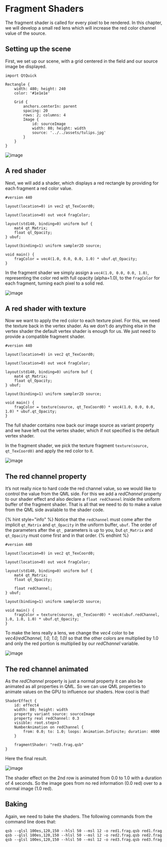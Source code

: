 # Fragment Shaders

The fragment shader is called for every pixel to be rendered. In this chapter, we will develop a small red lens which will increase the red color channel value of the source.

## Setting up the scene

First, we set up our scene, with a grid centered in the field and our source image be displayed.

```
import QtQuick

Rectangle {
    width: 480; height: 240
    color: '#1e1e1e'

    Grid {
        anchors.centerIn: parent
        spacing: 20
        rows: 2; columns: 4
        Image {
            id: sourceImage
            width: 80; height: width
            source: '../../assets/tulips.jpg'
        }
    }
}
```

![image](assets/redlense1.png)

## A red shader

Next, we will add a shader, which displays a red rectangle by providing for each fragment a red color value.

```
#version 440

layout(location=0) in vec2 qt_TexCoord0;

layout(location=0) out vec4 fragColor;

layout(std140, binding=0) uniform buf {
    mat4 qt_Matrix;
    float qt_Opacity;
} ubuf;

layout(binding=1) uniform sampler2D source;

void main() {
    fragColor = vec4(1.0, 0.0, 0.0, 1.0) * ubuf.qt_Opacity;
}
```

In the fragment shader we simply assign a `vec4(1.0, 0.0, 0.0, 1.0)`, representing the color red with full opacity (alpha=1.0), to the `fragColor` for each fragment, turning each pixel to a solid red.

![image](assets/redlense2.png)

## A red shader with texture

Now we want to apply the red color to each texture pixel. For this, we need the texture back in the vertex shader. As we don’t do anything else in the vertex shader the default vertex shader is enough for us. We just need to provide a compatible fragment shader.

```
#version 440

layout(location=0) in vec2 qt_TexCoord0;

layout(location=0) out vec4 fragColor;

layout(std140, binding=0) uniform buf {
    mat4 qt_Matrix;
    float qt_Opacity;
} ubuf;

layout(binding=1) uniform sampler2D source;

void main() {
    fragColor = texture(source, qt_TexCoord0) * vec4(1.0, 0.0, 0.0, 1.0) * ubuf.qt_Opacity;
}
```

The full shader contains now back our image source as variant property and we have left out the vertex shader, which if not specified is the default vertex shader.

In the fragment shader, we pick the texture fragment `texture(source, qt_TexCoord0)` and apply the red color to it.

![image](assets/redlense3.png)

## The red channel property

It’s not really nice to hard code the red channel value, so we would like to control the value from the QML side. For this we add a _redChannel_ property to our shader effect and also declare a `float redChannel` inside the uniform buffer of the fragment shader. That is all that we need to do to make a value from the QML side available to the shader code.

{% hint style="info" %}
Notice that the `redChannel` must come after the implicit `qt_Matrix` and `qt_Opacity` in the uniform buffer, `ubuf`. The order of the parameters after the `qt_` parameters is up to you, but `qt_Matrix` and `qt_Opacity` must come first and in that order.
{% endhint %}

```
#version 440

layout(location=0) in vec2 qt_TexCoord0;

layout(location=0) out vec4 fragColor;

layout(std140, binding=0) uniform buf {
    mat4 qt_Matrix;
    float qt_Opacity;
    
    float redChannel;
} ubuf;

layout(binding=1) uniform sampler2D source;

void main() {
    fragColor = texture(source, qt_TexCoord0) * vec4(ubuf.redChannel, 1.0, 1.0, 1.0) * ubuf.qt_Opacity;
}
```

To make the lens really a lens, we change the _vec4_ color to be _vec4(redChannel, 1.0, 1.0, 1.0)_ so that the other colors are multiplied by 1.0 and only the red portion is multiplied by our _redChannel_ variable.

![image](assets/redlense4.png)

## The red channel animated

As the _redChannel_ property is just a normal property it can also be animated as all properties in QML. So we can use QML properties to animate values on the GPU to influence our shaders. How cool is that!

```
ShaderEffect {
    id: effect4
    width: 80; height: width
    property variant source: sourceImage
    property real redChannel: 0.3
    visible: root.step>3
    NumberAnimation on redChannel {
        from: 0.0; to: 1.0; loops: Animation.Infinite; duration: 4000
    }

    fragmentShader: "red3.frag.qsb"
}
```

Here the final result.

![image](assets/redlense5.png)

The shader effect on the 2nd row is animated from 0.0 to 1.0 with a duration of 4 seconds. So the image goes from no red information (0.0 red) over to a normal image (1.0 red).

## Baking

Again, we need to bake the shaders. The following commands from the command line does that:

```
qsb --glsl 100es,120,150 --hlsl 50 --msl 12 -o red1.frag.qsb red1.frag
qsb --glsl 100es,120,150 --hlsl 50 --msl 12 -o red2.frag.qsb red2.frag
qsb --glsl 100es,120,150 --hlsl 50 --msl 12 -o red3.frag.qsb red3.frag
```
